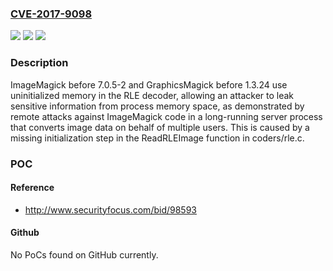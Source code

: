 ### [CVE-2017-9098](https://cve.mitre.org/cgi-bin/cvename.cgi?name=CVE-2017-9098)
![](https://img.shields.io/static/v1?label=Product&message=n%2Fa&color=blue)
![](https://img.shields.io/static/v1?label=Version&message=n%2Fa&color=blue)
![](https://img.shields.io/static/v1?label=Vulnerability&message=n%2Fa&color=brighgreen)

### Description

ImageMagick before 7.0.5-2 and GraphicsMagick before 1.3.24 use uninitialized memory in the RLE decoder, allowing an attacker to leak sensitive information from process memory space, as demonstrated by remote attacks against ImageMagick code in a long-running server process that converts image data on behalf of multiple users. This is caused by a missing initialization step in the ReadRLEImage function in coders/rle.c.

### POC

#### Reference
- http://www.securityfocus.com/bid/98593

#### Github
No PoCs found on GitHub currently.

